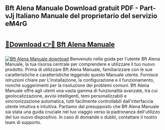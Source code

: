 ## Bft Alena Manuale Download gratuit PDF - Part-vJj Italiano Manuale del proprietario del servizio eM4rG

# <h2><a href="http://dfbubr.blite.top/?on=Bft+Alena+Manuale">🔗Download 👉🔴 Bft Alena Manuale</a></h2>

[![Bft Alena Manuale download](https://i.imgur.com/lujVjoI.png)](http://dfbubr.blite.top/?on=Bft+Alena+Manuale)
Benvenuto nella guida per l'utente Bft Alena Manuale, la tua risorsa centrale per comprendere e utilizzare il tuo nuovo prodotto. Prima di utilizzare Bft Alena Manuale, familiarizzare con le sue caratteristiche e caratteristiche leggendo questo Manuale utente. Fornisce istruzioni chiare per L'installazione, la configurazione e il funzionamento, nonché suggerimenti per la risoluzione dei problemi comuni. Bft Alena Manuale offre agli utenti una vasta gamma di funzionalità avanzate, tra cui geolocalizzazione, avvisi intelligenti, temi personalizzabili e sincronizzazione automatica, tutti facilmente controllabili dall'interfaccia utente intuitiva e intuitiva. Partiamo dal presupposto che Bft Alena Manuale sia stata una guida cruciale nel tuo viaggio verso la padronanza dell'utilizzo del tuo nuovo dispositivo. In caso di domande o dubbi, contattare il nostro team di supporto.
